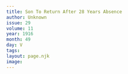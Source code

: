 ```yaml
---
title: Son To Return After 28 Years Absence
author: Unknown
issue: 29
volume: 11
year: 1916
month: 49
day: V
tags:
layout: page.njk
image:
---
```



